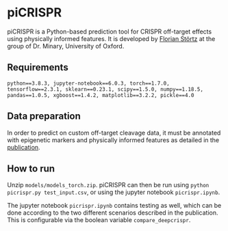 # piCRISPR

piCRISPR is a Python-based prediction tool for CRISPR off-target effects using physically informed features. It is developed by [Florian Störtz](https://users.ox.ac.uk/~lina3430/) at the group of Dr. Minary, University of Oxford.

## Requirements
```python==3.8.3, jupyter-notebook==6.0.3, torch==1.7.0, tensorflow==2.3.1, sklearn==0.23.1, scipy==1.5.0, numpy==1.18.5, pandas==1.0.5, xgboost==1.4.2, matplotlib==3.2.2, pickle==4.0```

## Data preparation
In order to predict on custom off-target cleavage data, it must be annotated with epigenetic markers and physically informed features as detailed in the [publication](https://www.biorxiv.org/content/10.1101/2021.11.16.468799v1).

## How to run
Unzip ```models/models_torch.zip```. piCRISPR can then be run using ```python picrispr.py test_input.csv```, or using the jupyter notebook ```picrispr.ipynb```.

The jupyter notebook ```picrispr.ipynb``` contains testing as well, which can be done according to the two different scenarios described in the publication. This is configurable via the boolean variable ```compare_deepcrispr```.